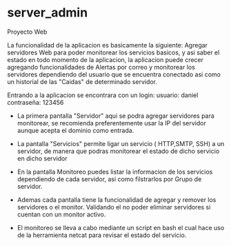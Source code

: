 # server_admin
Proyecto Web

La funcionalidad de la aplicacion es basicamente la siguiente:
Agregar servidores Web para poder monitorear los servicios basicos, y asi saber el estado en todo momento de la aplicacion, la aplicacion 
puede crecer agregando funcionalidades de Alertas por correo y monitorear los servidores dependiendo del usuario que se encuentra conectado
asi como un historial de las "Caidas" de determinado servidor.


Entrando a la aplicacion se encontrara con un login: 
usuario: daniel
contraseña: 123456


- La primera pantalla "Servidor" aqui se podra agregar servidores para monitorear, se recomienda preferentemente usar la IP del servidor
  aunque acepta el dominio como entrada.
- La pantalla "Servicios" permite ligar un servicio ( HTTP,SMTP, SSH) a un servidor, de manera que podras monitorear el estado de dicho servicio en dicho servidor
- En la pantalla Monitoreo puedes listar la informacion de los servicios dependiendo de cada servidor, asi como filstrarlos por Grupo de servidor.

- Ademas cada pantalla tiene la funcionalidad de agregar y remover los servidores o el monitor. Validando el no poder eliminar servidores si cuentan con un monitor activo.

- El monitoreo se lleva a cabo mediante un script en bash el cual hace uso de la herramienta netcat para revisar el estado del servicio.

